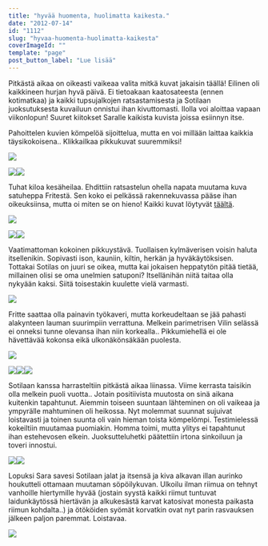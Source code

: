 ```yaml
---
title: "hyvää huomenta, huolimatta kaikesta."
date: "2012-07-14"
id: "1112"
slug: "hyvaa-huomenta-huolimatta-kaikesta"
coverImageId: ""
template: "page"
post_button_label: "Lue lisää"
---
```


Pitkästä aikaa on oikeasti vaikeaa valita mitkä kuvat jakaisin täällä! Eilinen oli kaikkineen hurjan hyvä päivä. Ei tietoakaan kaatosateesta (ennen kotimatkaa) ja kaikki tupsujalkojen ratsastamisesta ja Sotilaan juoksutuksesta kuvailuun onnistui ihan kivuttomasti. Ilolla voi aloittaa vapaan viikonlopun! Suuret kiitokset Saralle kaikista kuvista joissa esiinnyn itse.  
  
Pahoittelen kuvien kömpelöä sijoittelua, mutta en voi millään laittaa kaikkia täysikokoisena.. Klikkailkaa pikkukuvat suuremmiksi!  
  

[![](images/IMG_5873.png)](http://2.bp.blogspot.com/--4CUm-dPIWw/UAElULC2BRI/AAAAAAAAA2g/pOgZxCK50aw/s1600/IMG_5873.png)

[![](images/IMG_5938.png)](http://3.bp.blogspot.com/-r5m-qUjOFg0/UAElESTvPII/AAAAAAAAA14/B1mn3a4u8hg/s1600/IMG_5938.png)[![](images/IMG_5954.png)](http://2.bp.blogspot.com/-gMfaR4OJvxY/UAElIE1poXI/AAAAAAAAA2A/gxnsM3nuEm0/s1600/IMG_5954.png)

  
Tuhat kiloa kesäheilaa. Ehdittiin ratsastelun ohella napata muutama kuva satuheppa Fritestä. Sen koko ei pelkässä rakennekuvassa pääse ihan oikeuksiinsa, mutta oi miten se on hieno! Kaikki kuvat löytyvät [täältä](http://maisaw.otukset.fi/kuvat/2012/13.7.2012+Fritte/).  
  

[![](images/IMG_5998.png)](http://3.bp.blogspot.com/-d8qcCDLAjAI/UAElRMhNYQI/AAAAAAAAA2Y/tXdtDGILxZ8/s1600/IMG_5998.png)

  

[![](images/IMG_5990.png)](http://4.bp.blogspot.com/-guiYPNk2Z8A/UAElN456Z7I/AAAAAAAAA2Q/JnJU2igjEIU/s1600/IMG_5990.png)[![](images/IMG_5987.png)](http://3.bp.blogspot.com/-f9bGmMnRKw8/UAElLG8BN5I/AAAAAAAAA2I/L4IbgKPbwXE/s1600/IMG_5987.png)

  
Vaatimattoman kokoinen pikkuystävä. Tuollaisen kylmäverisen voisin haluta itsellenikin. Sopivasti ison, kauniin, kiltin, herkän ja hyväkäytöksisen. Tottakai Sotilas on juuri se oikea, mutta kai jokaisen heppatytön pitää tietää, millainen olisi se oma unelmien satuponi? Itsellänihän niitä taitaa olla nykyään kaksi. Siitä toisestakin kuulette vielä varmasti.  
  

[![](images/IMG_6113.png)](http://3.bp.blogspot.com/-qBHcEPaScFc/UAEletQjjhI/AAAAAAAAA2w/svUWXoUOlAc/s1600/IMG_6113.png)

  
Fritte saattaa olla painavin työkaveri, mutta korkeudeltaan se jää pahasti alakynteen lauman suurimpiin verrattuna. Melkein parimetrisen Vilin selässä ei onneksi tunne olevansa ihan niin korkealla.. Pikkumiehellä ei ole hävettävää kokonsa eikä ulkonäkönsäkään puolesta.  
  

[![](images/IMG_6375.png)](http://4.bp.blogspot.com/-irU0FBGsEqA/UAElrNRva5I/AAAAAAAAA3I/Qf_iXL_O_7A/s1600/IMG_6375.png)

  

[![](images/IMG_6217.png)](http://1.bp.blogspot.com/-4ThbPBP9ZFc/UAEloSsSVpI/AAAAAAAAA3A/gxO3ZUnJgqk/s1600/IMG_6217.png)[![](images/IMG_6202.png)](http://2.bp.blogspot.com/-0HagDUALg5Y/UAEllHD5zuI/AAAAAAAAA24/K21izfFjd7o/s1600/IMG_6202.png)[![](images/IMG_6432.png)](http://4.bp.blogspot.com/--I_vKBFy3jU/UAElyIySUnI/AAAAAAAAA3Q/0iYOVTjIohc/s1600/IMG_6432.png)

  
Sotilaan kanssa harrasteltiin pitkästä aikaa liinassa. Viime kerrasta taisikin olla melkein puoli vuotta.. Jotain positiivista muutosta on sinä aikana kuitenkin tapahtunut. Aiemmin toiseen suuntaan lähteminen on oli vaikeaa ja ympyrälle mahtuminen oli heikossa. Nyt molemmat suunnat sujuivat loistavasti ja toinen suunta oli vain hieman toista kömpelömpi. Testimielessä kokeiltiin muutamaa puomiakin. Homma toimi, mutta ylitys ei tapahtunut ihan estehevosen elkein. Juoksutteluhetki päätettiin irtona sinkoiluun ja toveri innostui.  
  

[![](images/IMG_6546.png)](http://4.bp.blogspot.com/-eMD6zrm4Ifw/UAEl7h-TYXI/AAAAAAAAA3o/FiMq94LhM_g/s1600/IMG_6546.png)[![](images/IMG_6511.png)](http://1.bp.blogspot.com/-LQQuL2O1Oxo/UAEl5LymdBI/AAAAAAAAA3g/VafO2EP2MJA/s1600/IMG_6511.png)

  
Lopuksi Sara savesi Sotilaan jalat ja itsensä ja kiva alkavan illan aurinko houkutteli ottamaan muutaman söpöilykuvan. Ulkoilu ilman riimua on tehnyt vanhoille hiertymille hyvää (jostain syystä kaikki riimut tuntuvat laidunkäytössä hiertävän ja alkukesästä karvat katosivat monesta paikasta riimun kohdalta..) ja ötököiden syömät korvatkin ovat nyt parin rasvauksen jälkeen paljon paremmat. Loistavaa.  
  

[![](images/apina.png)](http://4.bp.blogspot.com/-nfk9RE98f2M/UAFATkAOWBI/AAAAAAAAA4E/9Oq_5a2NhqE/s1600/apina.png)

